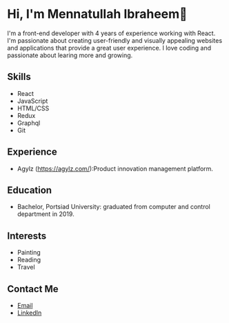 # Hi, I'm Mennatullah Ibraheem👋

I'm a front-end developer with 4 years of experience working with React. I'm passionate about creating user-friendly and visually appealing websites and applications that provide a great user experience. I love coding and passionate about learing more and growing.

## Skills

- React
- JavaScript
- HTML/CSS
- Redux
- Graphql
- Git

## Experience

- Agylz (https://agylz.com/):Product innovation management platform.


## Education

- Bachelor, Portsiad University: graduated from computer and control department in 2019.

## Interests

- Painting
- Reading
- Travel

## Contact Me

- [Email](mailto:mennaibraheem2@gmail.com)
- [LinkedIn](https://www.linkedin.com/in/mennatullah-ibraheem-468323134/)
